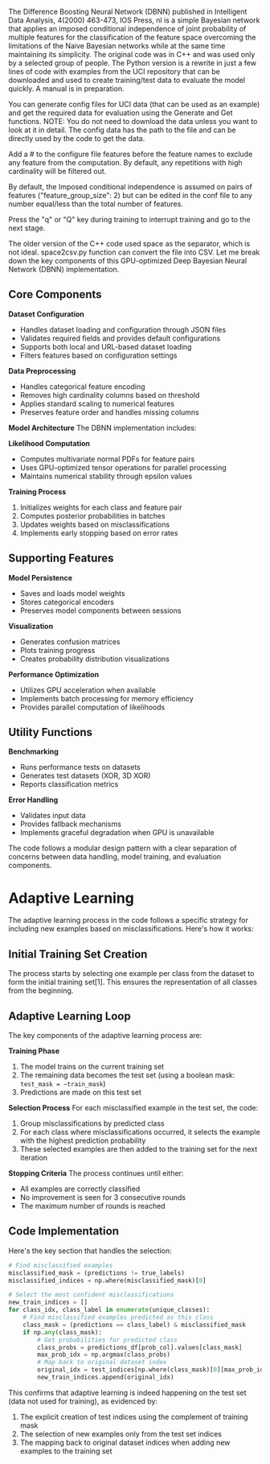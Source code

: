 The Difference Boosting Neural Network (DBNN) published in  Intelligent Data Analysis, 4(2000) 463-473, IOS Press, nl is a simple Bayesian network that applies an imposed conditional independence of joint probability of multiple features
for the classification of the feature space overcoming the limitations of the Naive Bayesian networks while at the same time maintaining its simplicity. The original code was in C++ and was used only by a selected group of people. 
The Python version is a rewrite in just a few lines of code with examples from the UCI repository that can be downloaded and used to create training/test data to evaluate the model quickly. A manual is in preparation.

You can generate config files for UCI data (that can be used as an example) and get the required data for evaluation using the Generate and Get functions. NOTE: You do not need to download the data unless you want to look at it in detail. The config data has the path to the file and can be directly used by the code to get the data.

Add a # to the configure file features before the feature names to exclude any feature from the computation. By default, any repetitions with high cardinality will be filtered out.

By default, the Imposed conditional independence is assumed on pairs of features ("feature_group_size": 2) but can be edited in the conf file to any number equal/less than the total number of features.

Press the "q" or "Q" key during training to interrupt training and go to the next stage.

The older version of the C++ code used space as the separator, which is not ideal. space2csv.py function can convert the file into CSV.
Let me break down the key components of this GPU-optimized Deep Bayesian Neural Network (DBNN) implementation.

## Core Components

**Dataset Configuration**
- Handles dataset loading and configuration through JSON files
- Validates required fields and provides default configurations
- Supports both local and URL-based dataset loading
- Filters features based on configuration settings

**Data Preprocessing**
- Handles categorical feature encoding
- Removes high cardinality columns based on threshold
- Applies standard scaling to numerical features
- Preserves feature order and handles missing columns

**Model Architecture**
The DBNN implementation includes:

**Likelihood Computation**
- Computes multivariate normal PDFs for feature pairs
- Uses GPU-optimized tensor operations for parallel processing
- Maintains numerical stability through epsilon values

**Training Process**
1. Initializes weights for each class and feature pair
2. Computes posterior probabilities in batches
3. Updates weights based on misclassifications
4. Implements early stopping based on error rates

## Supporting Features

**Model Persistence**
- Saves and loads model weights
- Stores categorical encoders
- Preserves model components between sessions

**Visualization**
- Generates confusion matrices
- Plots training progress
- Creates probability distribution visualizations

**Performance Optimization**
- Utilizes GPU acceleration when available
- Implements batch processing for memory efficiency
- Provides parallel computation of likelihoods

## Utility Functions

**Benchmarking**
- Runs performance tests on datasets
- Generates test datasets (XOR, 3D XOR)
- Reports classification metrics

**Error Handling**
- Validates input data
- Provides fallback mechanisms
- Implements graceful degradation when GPU is unavailable

The code follows a modular design pattern with a clear separation of concerns between data handling, model training, and evaluation components.

# Adaptive Learning

The adaptive learning process in the code follows a specific strategy for including new examples based on misclassifications. Here's how it works:

## Initial Training Set Creation
The process starts by selecting one example per class from the dataset to form the initial training set[1]. This ensures the representation of all classes from the beginning.

## Adaptive Learning Loop
The key components of the adaptive learning process are:

**Training Phase**
1. The model trains on the current training set
2. The remaining data becomes the test set (using a boolean mask: `test_mask = ~train_mask`)
3. Predictions are made on this test set

**Selection Process**
For each misclassified example in the test set, the code:
1. Group misclassifications by predicted class
2. For each class where misclassifications occurred, it selects the example with the highest prediction probability
3. These selected examples are then added to the training set for the next iteration

**Stopping Criteria**
The process continues until either:
- All examples are correctly classified
- No improvement is seen for 3 consecutive rounds
- The maximum number of rounds is reached

## Code Implementation
Here's the key section that handles the selection:

```python
# Find misclassified examples
misclassified_mask = (predictions != true_labels)
misclassified_indices = np.where(misclassified_mask)[0]

# Select the most confident misclassifications
new_train_indices = []
for class_idx, class_label in enumerate(unique_classes):
    # Find misclassified examples predicted as this class
    class_mask = (predictions == class_label) & misclassified_mask
    if np.any(class_mask):
        # Get probabilities for predicted class
        class_probs = predictions_df[prob_col].values[class_mask]
        max_prob_idx = np.argmax(class_probs)
        # Map back to original dataset index
        original_idx = test_indices[np.where(class_mask)[0][max_prob_idx]]
        new_train_indices.append(original_idx)
```

This confirms that adaptive learning is indeed happening on the test set (data not used for training), as evidenced by:
1. The explicit creation of test indices using the complement of training mask
2. The selection of new examples only from the test set indices
3. The mapping back to original dataset indices when adding new examples to the training set
